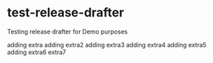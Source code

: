# test-release-drafter
Testing release drafter for Demo purposes

adding extra
adding extra2
adding extra3
adding extra4
adding extra5
adding extra6
extra7
